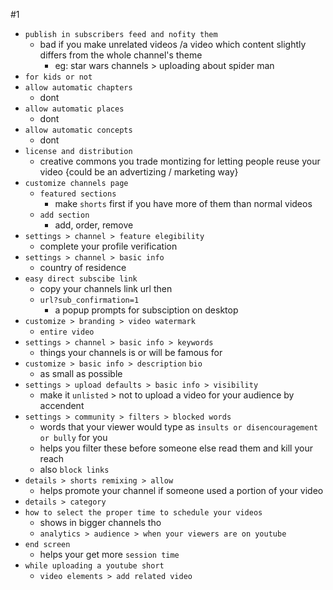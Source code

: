 #1
- `publish in subscribers feed and nofity them`
	- bad if you make unrelated videos /a video which content slightly differs from the whole channel's theme 
		- eg: star wars channels > uploading about spider man
- `for kids or not`
- `allow automatic chapters`
	- dont
- `allow automatic places`
	- dont
- `allow automatic concepts`
	- dont
- `license and distribution`
	- creative commons you trade montizing for letting people reuse your video {could be an advertizing / marketing way}
- `customize channels page`
	- `featured sections`
		- make `shorts` first if you have more of them than normal videos
	- `add section`
		- add, order, remove
- `settings > channel > feature elegibility`
	- complete your profile verification
- `settings > channel > basic info`
	- country of residence
- `easy direct subscibe link`
	- copy your channels link url then
	- `url?sub_confirmation=1`
		- a popup prompts for subsciption on desktop
- `customize > branding > video watermark`
	-  `entire video`
- `settings > channel > basic info > keywords`
	- things your channels is or will be famous for
- `customize > basic info > description` `bio`
	- as small as possible
- `settings > upload defaults > basic info > visibility`
	- make it `unlisted` > not to upload a video for your audience by accendent
- `settings > community > filters > blocked words`
	- words that your viewer would type as `insults or disencouragement or bully` for you
	- helps you filter these before someone else read them and kill your reach
	- also `block links`
- `details > shorts remixing > allow`
	- helps promote your channel if someone used a portion of your video
- `details > category`
- `how to select the proper time to schedule your videos`
	- shows in bigger channels tho
	- `analytics > audience > when your viewers are on youtube`
- `end screen`
	- helps your get more `session time`
- `while uploading a youtube short`
	- `video elements > add related video`